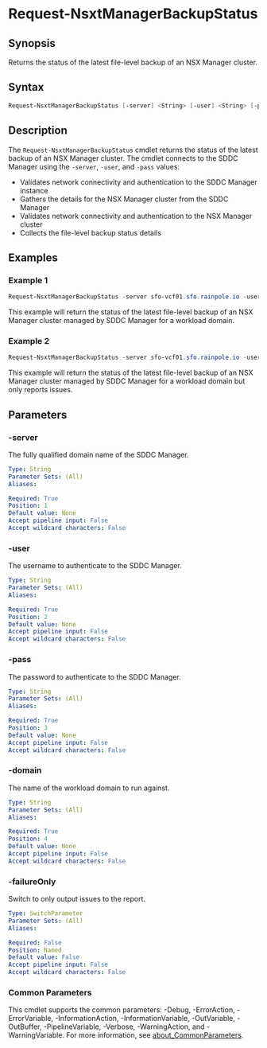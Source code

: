 # Request-NsxtManagerBackupStatus

## Synopsis

Returns the status of the latest file-level backup of an NSX Manager cluster.

## Syntax

```powershell
Request-NsxtManagerBackupStatus [-server] <String> [-user] <String> [-pass] <String> [-domain] <String> [-failureOnly] [<CommonParameters>]
```

## Description

The `Request-NsxtManagerBackupStatus` cmdlet returns the status of the latest backup of an NSX Manager cluster.
The cmdlet connects to the SDDC Manager using the `-server`, `-user`, and `-pass` values:

- Validates network connectivity and authentication to the SDDC Manager instance
- Gathers the details for the NSX Manager cluster from the SDDC Manager
- Validates network connectivity and authentication to the NSX Manager cluster
- Collects the file-level backup status details

## Examples

### Example 1

```powershell
Request-NsxtManagerBackupStatus -server sfo-vcf01.sfo.rainpole.io -user admin@local -pass VMw@re1!VMw@re1! -domain sfo-w01
```

This example will return the status of the latest file-level backup of an NSX Manager cluster managed by SDDC Manager for a workload domain.

### Example 2

```powershell
Request-NsxtManagerBackupStatus -server sfo-vcf01.sfo.rainpole.io -user admin@local -pass VMw@re1!VMw@re1! -domain sfo-w01 -failureOnly
```

This example will return the status of the latest file-level backup of an NSX Manager cluster managed by SDDC Manager for a workload domain but only reports issues.

## Parameters

### -server

The fully qualified domain name of the SDDC Manager.

```yaml
Type: String
Parameter Sets: (All)
Aliases:

Required: True
Position: 1
Default value: None
Accept pipeline input: False
Accept wildcard characters: False
```

### -user

The username to authenticate to the SDDC Manager.

```yaml
Type: String
Parameter Sets: (All)
Aliases:

Required: True
Position: 2
Default value: None
Accept pipeline input: False
Accept wildcard characters: False
```

### -pass

The password to authenticate to the SDDC Manager.

```yaml
Type: String
Parameter Sets: (All)
Aliases:

Required: True
Position: 3
Default value: None
Accept pipeline input: False
Accept wildcard characters: False
```

### -domain

The name of the workload domain to run against.

```yaml
Type: String
Parameter Sets: (All)
Aliases:

Required: True
Position: 4
Default value: None
Accept pipeline input: False
Accept wildcard characters: False
```

### -failureOnly

Switch to only output issues to the report.

```yaml
Type: SwitchParameter
Parameter Sets: (All)
Aliases:

Required: False
Position: Named
Default value: False
Accept pipeline input: False
Accept wildcard characters: False
```

### Common Parameters

This cmdlet supports the common parameters: -Debug, -ErrorAction, -ErrorVariable, -InformationAction, -InformationVariable, -OutVariable, -OutBuffer, -PipelineVariable, -Verbose, -WarningAction, and -WarningVariable. For more information, see [about_CommonParameters](http://go.microsoft.com/fwlink/?LinkID=113216).
